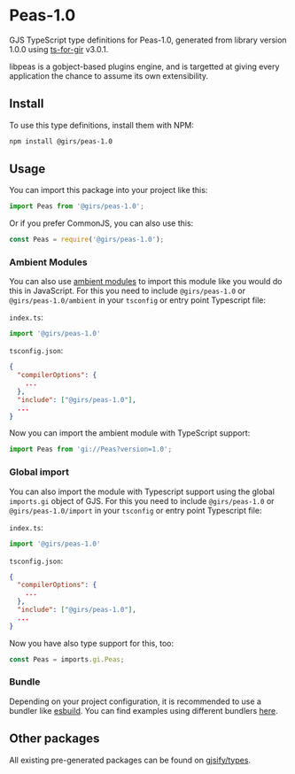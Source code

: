 
# Peas-1.0

GJS TypeScript type definitions for Peas-1.0, generated from library version 1.0.0 using [ts-for-gir](https://github.com/gjsify/ts-for-gir) v3.0.1.

libpeas is a gobject-based plugins engine, and is targetted at giving every application the chance to assume its own extensibility.

## Install

To use this type definitions, install them with NPM:
```bash
npm install @girs/peas-1.0
```

## Usage

You can import this package into your project like this:
```ts
import Peas from '@girs/peas-1.0';
```

Or if you prefer CommonJS, you can also use this:
```ts
const Peas = require('@girs/peas-1.0');
```

### Ambient Modules

You can also use [ambient modules](https://github.com/gjsify/ts-for-gir/tree/main/packages/cli#ambient-modules) to import this module like you would do this in JavaScript.
For this you need to include `@girs/peas-1.0` or `@girs/peas-1.0/ambient` in your `tsconfig` or entry point Typescript file:

`index.ts`:
```ts
import '@girs/peas-1.0'
```

`tsconfig.json`:
```json
{
  "compilerOptions": {
    ...
  },
  "include": ["@girs/peas-1.0"],
  ...
}
```

Now you can import the ambient module with TypeScript support: 

```ts
import Peas from 'gi://Peas?version=1.0';
```

### Global import

You can also import the module with Typescript support using the global `imports.gi` object of GJS.
For this you need to include `@girs/peas-1.0` or `@girs/peas-1.0/import` in your `tsconfig` or entry point Typescript file:

`index.ts`:
```ts
import '@girs/peas-1.0'
```

`tsconfig.json`:
```json
{
  "compilerOptions": {
    ...
  },
  "include": ["@girs/peas-1.0"],
  ...
}
```

Now you have also type support for this, too:

```ts
const Peas = imports.gi.Peas;
```

### Bundle

Depending on your project configuration, it is recommended to use a bundler like [esbuild](https://esbuild.github.io/). You can find examples using different bundlers [here](https://github.com/gjsify/ts-for-gir/tree/main/examples).

## Other packages

All existing pre-generated packages can be found on [gjsify/types](https://github.com/gjsify/types).

